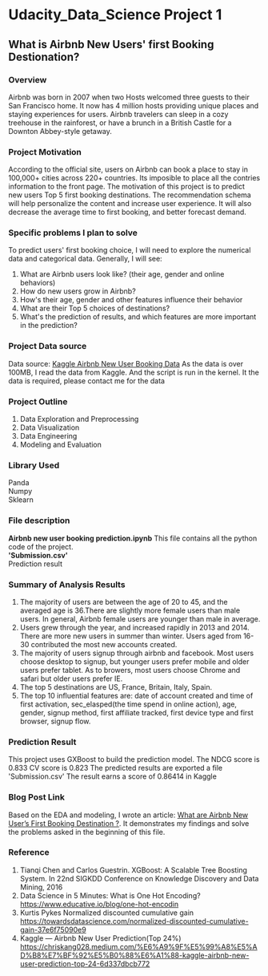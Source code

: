 # Udacity_Data_Science Project 1
## What is Airbnb New Users' first Booking Destionation?

### Overview
Airbnb was born in 2007 when two Hosts welcomed three guests to their San Francisco home. It now has 4 million hosts providing unique places and staying experiences for users. Airbnb travelers can sleep in a cozy treehouse in the rainforest, or have a brunch in a British Castle for a Downton Abbey-style getaway.

### Project Motivation
According to the official site, users on Airbnb can book a place to stay in 100,000+ cities across 220+ countries. Its imposible to place all the contries information to the front page. The motivation of this project is to predict new users Top 5 first booking destinations. The recommendation schema will help personalize the content and increase user experience. It will also decrease the average time to first booking, and better forecast demand. 

### Specific problems I plan to solve
To predict users' first booking choice, I will need to explore the numerical data and categorical data.
Generally, I will see:
1. What are Airbnb users look like? (their age, gender and online behaviors)
2. How do new users grow in Airbnb?
3. How's their age, gender and other features influence their behavior
4. What are their Top 5 choices of destinations?
5. What's the prediction of results, and which features are more important in the prediction?

### Project Data source
Data source: [Kaggle Airbnb New User Booking Data](https://www.kaggle.com/c/airbnb-recruiting-new-user-bookings/data)
As the data is over 100MB, I read the data from Kaggle. And the script is run in the kernel. It the data is required, please contact me for the data

### Project Outline
1. Data Exploration and Preprocessing
2. Data Visualization
3. Data Engineering
4. Modeling and Evaluation

### Library Used
Panda  
Numpy  
Sklearn  

### File description
**Airbnb new user booking prediction.ipynb**
This file contains all the python code of the project.  
**'Submission.csv'**  
Prediction result

### Summary of Analysis Results
1. The majority of users are between the age of 20 to 45, and the averaged age is 36.There are slightly more female users than male users. In general, Airbnb female users are younger than male in average.
2. Users grew through the year, and increased rapidly in 2013 and 2014. There are more new users in summer than winter. Users aged from 16-30 contributed the most new accounts created.
3. The majority of users signup through airbnb and facebook. Most users choose desktop to signup, but younger users prefer mobile and older users prefer tablet. As to browers, most users choose Chrome and safari but older users prefer IE.
4. The top 5 destinations are US, France, Britain, Italy, Spain.
5. The top 10 influential features are: date of account created and time of first activation, sec_elasped(the time spend in online action), age, gender, signup method, first affiliate tracked, first device type and first browser, signup flow.

### Prediction Result
This project uses GXBoost to build the prediction model. The NDCG score is 0.833  CV score is 0.823
The predicted results are exported a file 'Submission.csv'
The result earns a score of 0.86414 in Kaggle

### Blog Post Link 
Based on the EDA and modeling, I wrote an article: [What are Airbnb New User’s First Booking Destination ?](https://medium.com/@dengluyan/what-are-airbnb-new-users-first-booking-destination-9bf70ba50a57). It demonstrates my findings and solve the problems asked in the beginning of this file.


### Reference
1. Tianqi Chen and Carlos Guestrin. XGBoost: A Scalable Tree Boosting System. In 22nd SIGKDD Conference on Knowledge Discovery and Data Mining, 2016
2. Data Science in 5 Minutes: What is One Hot Encoding?https://www.educative.io/blog/one-hot-encodin
3. Kurtis Pykes Normalized discounted cumulative gain https://towardsdatascience.com/normalized-discounted-cumulative-gain-37e6f75090e9 
4. Kaggle — Airbnb New User Prediction(Top 24%) https://chriskang028.medium.com/%E6%A9%9F%E5%99%A8%E5%AD%B8%E7%BF%92%E5%B0%88%E6%A1%88-kaggle-airbnb-new-user-prediction-top-24-6d337dbcb772

